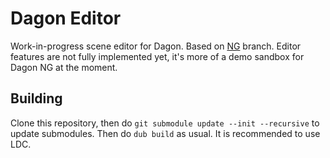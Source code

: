 # Dagon Editor
Work-in-progress scene editor for Dagon. Based on [NG](https://github.com/gecko0307/dagon/tree/dagon-ng) branch. Editor features are not fully implemented yet, it's more of a demo sandbox for Dagon NG at the moment.

## Building
Clone this repository, then do `git submodule update --init --recursive` to update submodules. Then do `dub build` as usual. It is recommended to use LDC.
